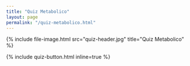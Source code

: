 ```yaml
---
title: "Quiz Metabolico"
layout: page
permalink: "/quiz-metabolico.html"
---
```


{% include file-image.html src="quiz-header.jpg" title="Quiz Metabolico" %}

{% include quiz-button.html inline=true %}